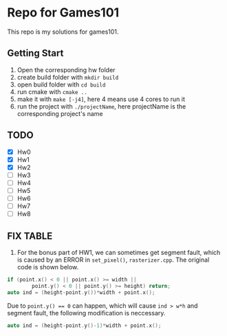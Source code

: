 # Repo for Games101

This repo is my solutions for games101.

## Getting Start

1. Open the corresponding hw folder
2. create build folder with `mkdir build`
3. open build folder with `cd build`
4. run cmake with `cmake ..`
5. make it with `make [-j4]`, here 4 means use 4 cores to run it
6. run the project with `./projectName`, here projectName is the corresponding project's name

## TODO
- [x] Hw0
- [x] Hw1
- [x] Hw2
- [ ] Hw3
- [ ] Hw4
- [ ] Hw5
- [ ] Hw6
- [ ] Hw7
- [ ] Hw8

## FIX TABLE

1. For the bonus part of HW1, we can sometimes get segment fault, which is caused by an ERROR in `set_pixel()`, `rasterizer.cpp`. The original code is shown below.
```cpp
if (point.x() < 0 || point.x() >= width ||
        point.y() < 0 || point.y() >= height) return;
auto ind = (height-point.y())*width + point.x();
```
Due to `point.y() == 0` can happen, which will cause `ind > w*h` and segment fault, the following modification is neccessary. 
```cpp
auto ind = (height-point.y()-1)*width + point.x();
```
